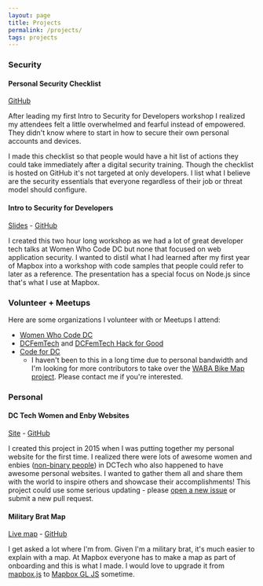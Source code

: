```yaml
---
layout: page
title: Projects
permalink: /projects/
tags: projects
---
```


### Security

#### Personal Security Checklist

[GitHub](https://github.com/alulsh/personal-security-checklist)

After leading my first Intro to Security for Developers workshop I realized my attendees felt a little overwhelmed and fearful instead of empowered. They didn't know where to start in how to secure their own personal accounts and devices. 

I made this checklist so that people would have a hit list of actions they could take immediately after a digital security training. Though the checklist is hosted on GitHub it's not targeted at only developers. I list what I believe are the security essentials that everyone regardless of their job or threat model should configure.

#### Intro to Security for Developers

[Slides](https://www.alexandraulsh.com/intro-to-security-for-developers/slides/#/) - [GitHub](https://github.com/alulsh/personal-security-checklist)

I created this two hour long workshop as we had a lot of great developer tech talks at Women Who Code DC but none that focused on web application security. I wanted to distil what I had learned after my first year of Mapbox into a workshop with code samples that people could refer to later as a reference. The presentation has a special focus on Node.js since that's what I use at Mapbox.

### Volunteer + Meetups

Here are some organizations I volunteer with or Meetups I attend:

* [Women Who Code DC](https://www.meetup.com/Women-Who-Code-DC/)
* [DCFemTech](https://dcfemtech.github.io/) and [DCFemTech Hack for Good](https://dcfemtech.github.io/hackforgood)
* [Code for DC](https://codefordc.org/)
  * I haven't been to this in a long time due to personal bandwidth and I'm looking for more contributors to take over the [WABA Bike Map project](https://github.com/dcfemtech/hackforgood-waba-map). Please contact me if you're interested.

### Personal

#### DC Tech Women and Enby Websites

[Site](https://www.alexandraulsh.com/DC-Tech-Women-And-NB-Websites/) - [GitHub](https://github.com/alulsh/DC-Tech-Women-And-NB-Websites)

I created this project in 2015 when I was putting together my personal website for the first time. I realized there were lots of awesome women and enbies ([non-binary people](https://www.transequality.org/issues/resources/understanding-non-binary-people-how-to-be-respectful-and-supportive)) in DCTech who also happened to have awesome personal websites. I wanted to gather them all and share them with the world to inspire others and showcase their accomplishments! This project could use some serious updating - please [open a new issue](https://github.com/alulsh/DC-Tech-Women-And-NB-Websites/issues) or submit a new pull request.

#### Military Brat Map

[Live map](https://www.alexandraulsh.com/military-brat-map/) - [GitHub](https://github.com/alulsh/military-brat-map)

I get asked a lot where I'm from. Given I'm a military brat, it's much easier to explain with a map. At Mapbox everyone has to make a map as part of onboarding and this is what I made. I would love to upgrade it from [mapbox.js](https://www.mapbox.com/mapbox.js/api/) to [Mapbox GL JS](https://www.mapbox.com/mapbox-gl-js/api/) sometime.